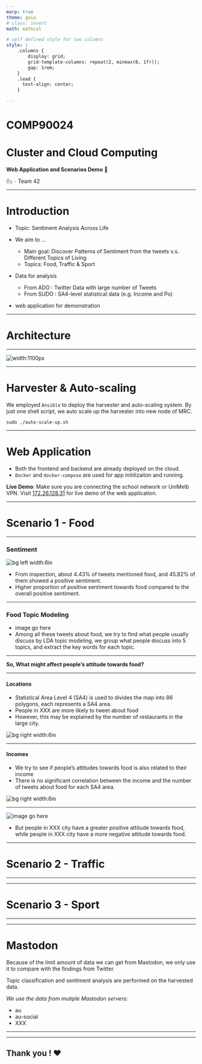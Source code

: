```yaml
---
marp: true
theme: gaia
# class: invert
math: mathcal

# self defined style for two columns
style: |
    .columns {
        display: grid;
        grid-template-columns: repeat(2, minmax(0, 1fr));
        gap: 1rem;
    }
    .lead {
      text-align: center;
    }

---
```


# COMP90024 
# Cluster and Cloud Computing 
**Web Application and Scenarios Demo** :rocket:  

<span style="color: grey">By - </span>Team 42



--- 
# Introduction

- Topic: Sentiment Analysis Across Life
- We aim to ...
  - Main goal: Discover Patterns of Sentiment from the tweets v.s. Different Topics of Living
  - Topics: Food, Traffic & Sport
  
- Data for analysis
  - From ADO : Twitter Data with large number of Tweets
  - From SUDO : SA4-level statistical data (e.g. Income and Po)
- web application for demonstration




--- 
<!--_class: lead-->
# Architecture








---
<!--_class: lead-->
![width:1100px](resource/arch.png)











---
# Harvester & Auto-scaling

We employed `Ansible` to deploy the harvester and auto-scaling system. By just one shell script, we auto scale up the harvester into new node of MRC.

```shell
sudo ./auto-scale-up.sh
```



--- 
# Web Application

- Both the frontend and backend are already deployed on the cloud.
- `Docker` and `docker-compose` are used for app initilizaiton and running.  


**Live Demo**:
Make sure you are connecting the school network or UniMelb VPN.
Visit [172.26.128.31](http://172.26.128.31:3000/) for live demo of the web application.





---

<!--_class: lead-->
# Scenario 1 - Food







--- 
### Sentiment
![bg left width:6in](frontend/src/logo.svg)

- From inspection, about 4.43% of tweets mentioned food, and 45.82% of them showed a positive sentiment.
- Higher proportion of positive sentiment towards food compared to the overall positive sentiment.







--- 
### Food Topic Modeling
- image go here
- Among all these tweets about food, we try to find what people usually discuss by LDA topic modeling, we group what people discuss into 5 topics, and extract the key words for each topic.









---
<!--_class: lead-->

**So, What might affect people’s attitude towards food?**






---
#### Locations
- Statistical Area Level 4 (SA4) is used to divides the map into 86 polygons, each represents a SA4 area.
- People in XXX are more likely to tweet about food
- However, this may be explained by the number of restaurants in the large city.


![bg right width:6in](frontend/src/logo.svg)

--- 

#### Incomes

- We try to see if people’s attitudes towards food is also related to their income
- There is no significant correlation between the income and the number of tweets about food for each SA4 area.

![bg right width:6in](frontend/src/logo.svg)

---

![image go here]()

- But people in XXX city have a greater positive attitude towards food, while people in XXX city have a more negative attitude towards food.




---
<!--_class: lead-->
# Scenario 2 - Traffic








--- 




---
<!--_class: lead-->
# Scenario 3 - Sport








---









---
# Mastodon
Because of the limit amount of data we can get from Mastodon, we only use it to compare with the findings from Twitter. 

Topic classification and sentiment analysis are performed on the harvested data.

*We use the data from mutiple Mastodon servers:*
- au
- au-social
- XXX

---












--- 
<!--_class: lead-->
## Thank you ! :heart:
